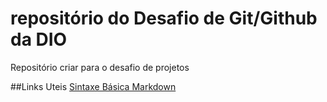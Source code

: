 # repositório do Desafio de Git/Github da DIO
Repositório criar para o desafio de projetos

##Links Uteis
[Sintaxe Básica Markdown](https://www.markdownguide.org/basic-syntax/)
